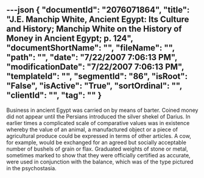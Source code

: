 ---json
{
  "documentId": "2076071864",
  "title": "J.E. Manchip White, Ancient Egypt: Its Culture and History; Manchip White on the History of Money in Ancient Egypt; p. 124",
  "documentShortName": "",
  "fileName": "",
  "path": "",
  "date": "7/22/2007 7:06:13 PM",
  "modificationDate": "7/22/2007 7:06:13 PM",
  "templateId": "",
  "segmentId": "86",
  "isRoot": "False",
  "isActive": "True",
  "sortOrdinal": "",
  "clientId": "",
  "tag": ""
}
---

Business in ancient Egypt was carried on by means of barter. Coined money did not appear until the Persians introduced the silver shekel of Darius. In earlier times a complicated scale of comparative values was in existence whereby the value of an animal, a manufactured object or a piece of agricultural produce could be expressed in terms of other articles. A cow, for example, would be exchanged for an agreed but socially acceptable number of bushels of grain or flax. Graduated weights of stone or metal, sometimes marked to show that they were officially certified as accurate, were used in conjunction with the balance, which was of the type pictured in the psychostasia.
